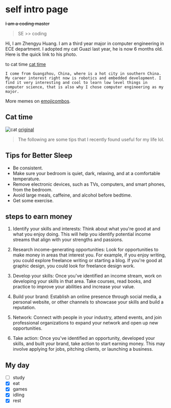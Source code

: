 # self intro page
~~I am a coding master~~
> SE >> coding

Hi, I am Zhengyu Huang. I am a third year major in computer engineering in ECE department. I adopted my cat Guazi last year, he is now 6 months old. Here is the quick link to his photo.

to cat time [cat time](https://github.com/vanvansan/CSE110LAB1/blob/by-vsc-ui/index/index.md#cat-time)

```
I come from Guangzhou, China, where is a hot city in southern China. My career interest right now is robotics and embedded development. I find it very interesting and cool to learn low level things in computer science, that is also why I chose computer engineering as my major.

```

More memes on [emojicombos](https://emojicombos.com/).

## Cat time
![cat](https://cdn.discordapp.com/attachments/1026579413309063171/1093270769678696499/9821E22C-A979-4665-94C3-275CB87968DD_1_105_c.jpeg)
[original](/index/cat.jpeg)

> The following are some tips that I recently found useful for my life lol. 

## Tips for Better Sleep
- Be consistent.
- Make sure your bedroom is quiet, dark, relaxing, and at a comfortable temperature.
- Remove electronic devices, such as TVs, computers, and smart phones, from the bedroom.
- Avoid large meals, caffeine, and alcohol before bedtime.
- Get some exercise.

## steps to earn money

1. Identify your skills and interests: Think about what you're good at and what you enjoy doing. This will help you identify potential income streams that align with your strengths and passions.

2. Research income-generating opportunities: Look for opportunities to make money in areas that interest you. For example, if you enjoy writing, you could explore freelance writing or starting a blog. If you're good at graphic design, you could look for freelance design work.

3. Develop your skills: Once you've identified an income stream, work on developing your skills in that area. Take courses, read books, and practice to improve your abilities and increase your value.

4. Build your brand: Establish an online presence through social media, a personal website, or other channels to showcase your skills and build a reputation.

5. Network: Connect with people in your industry, attend events, and join professional organizations to expand your network and open up new opportunities.

6. Take action: Once you've identified an opportunity, developed your skills, and built your brand, take action to start earning money. This may involve applying for jobs, pitching clients, or launching a business.

## My day

- [ ] study
- [x] eat
- [x] games
- [x] idling
- [x] rest
